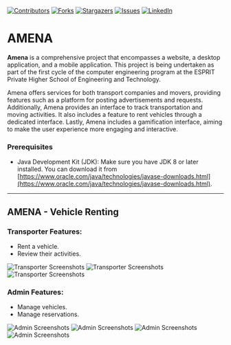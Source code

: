 [![Contributors][contributors-shield]][contributors-url]
[![Forks][forks-shield]][forks-url]
[![Stargazers][stars-shield]][stars-url]
[![Issues][issues-shield]][issues-url]
[![LinkedIn][linkedin-shield]][linkedin-url]
# AMENA

**Amena** is a comprehensive project that encompasses a website, a desktop application, and a mobile application. This project is being undertaken as part of the first cycle of the computer engineering program at the ESPRIT Private Higher School of Engineering and Technology.

Amena offers services for both transport companies and movers, providing features such as a platform for posting advertisements and requests. Additionally, Amena provides an interface to track transportation and moving activities. It also includes a feature to rent vehicles through a dedicated interface. Lastly, Amena includes a gamification interface, aiming to make the user experience more engaging and interactive.

### Prerequisites

- Java Development Kit (JDK): Make sure you have JDK 8 or later installed. You can download it from [https://www.oracle.com/java/technologies/javase-downloads.html](https://www.oracle.com/java/technologies/javase-downloads.html).

---

## AMENA - Vehicle Renting

### Transporter Features:

- Rent a vehicle.
- Review their activities.

![Transporter Screenshots](https://github.com/rayen-klai/AMENA-DESKTOP/assets/107888893/fda6d9e6-b9d5-40d5-967f-1e2629f0c618)
![Transporter Screenshots](https://github.com/rayen-klai/AMENA-DESKTOP/assets/107888893/04a52207-15cd-491b-b363-6c6a635db4b1)
![Transporter Screenshots](https://github.com/rayen-klai/AMENA-DESKTOP/assets/107888893/05d21e3d-e964-4b8a-8fcc-58d4f16803ff)

### Admin Features:

- Manage vehicles.
- Manage reservations.

![Admin Screenshots](https://github.com/rayen-klai/AMENA-DESKTOP/assets/107888893/f9d7141e-69ce-4d72-ac11-d3600ba8bb7b)
![Admin Screenshots](https://github.com/rayen-klai/AMENA-DESKTOP/assets/107888893/59e55391-0d95-4aec-9c98-1f9303e9bfa5)
![Admin Screenshots](https://github.com/rayen-klai/AMENA-DESKTOP/assets/107888893/6c487628-7408-4d55-be1d-facaaeabf9ec)
![Admin Screenshots](https://github.com/rayen-klai/AMENA-DESKTOP/assets/107888893/bb04e80d-c77d-4056-abf3-e347b7429aff)

[contributors-shield]: https://img.shields.io/github/contributors/rayen-klai/AMENA-DESKTOP.svg?style=for-the-badge
[contributors-url]: https://github.com/rayen-klai/AMENA-DESKTOP/graphs/contributors
[forks-shield]: https://img.shields.io/github/forks/rayen-klai/AMENA-DESKTOP.svg?style=for-the-badge
[forks-url]: https://github.com/rayen-klai/AMENA-DESKTOP/network/members
[stars-shield]: https://img.shields.io/github/stars/rayen-klai/AMENA-DESKTOP.svg?style=for-the-badge
[stars-url]: https://github.com/rayen-klai/AMENA-DESKTOP/stargazers
[issues-shield]: https://img.shields.io/github/issues/rayen-klai/AMENA-DESKTOP.svg?style=for-the-badge
[issues-url]: https://github.com/rayen-klai/AMENA-DESKTOP/issues
[license-shield]: https://img.shields.io/github/license/rayen-klai/AMENA-DESKTOP.svg?style=for-the-badge
[license-url]: https://github.com/rayen-klai/AMENA-DESKTOP/blob/master/LICENSE.txt
[linkedin-shield]: https://img.shields.io/badge/-LinkedIn-black.svg?style=for-the-badge&logo=linkedin&colorB=555
[linkedin-url]: https://linkedin.com/in/rayen-klai-910086244
